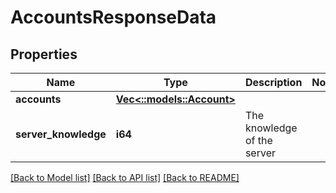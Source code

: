 # AccountsResponseData

## Properties

Name | Type | Description | Notes
------------ | ------------- | ------------- | -------------
**accounts** | [**Vec<::models::Account>**](Account.md) |  | 
**server_knowledge** | **i64** | The knowledge of the server | 

[[Back to Model list]](../README.md#documentation-for-models) [[Back to API list]](../README.md#documentation-for-api-endpoints) [[Back to README]](../README.md)


